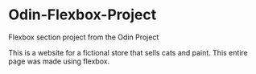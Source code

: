 # Odin-Flexbox-Project
Flexbox section project from the Odin Project

This is a website for a fictional store that sells cats and paint. This entire page was made using flexbox. 
